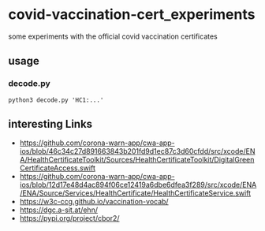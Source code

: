 # covid-vaccination-cert_experiments
some experiments with the official covid vaccination certificates

## usage

### decode.py

```
python3 decode.py 'HC1:...'

```


## interesting Links

- https://github.com/corona-warn-app/cwa-app-ios/blob/46c34c27d891663843b201fd9d1ec87c3d60cfdd/src/xcode/ENA/HealthCertificateToolkit/Sources/HealthCertificateToolkit/DigitalGreenCertificateAccess.swift
- https://github.com/corona-warn-app/cwa-app-ios/blob/12d17e48d4ac894f06ce12419a6dbe6dfea3f289/src/xcode/ENA/ENA/Source/Services/HealthCertificate/HealthCertificateService.swift
- https://w3c-ccg.github.io/vaccination-vocab/
- https://dgc.a-sit.at/ehn/
- https://pypi.org/project/cbor2/